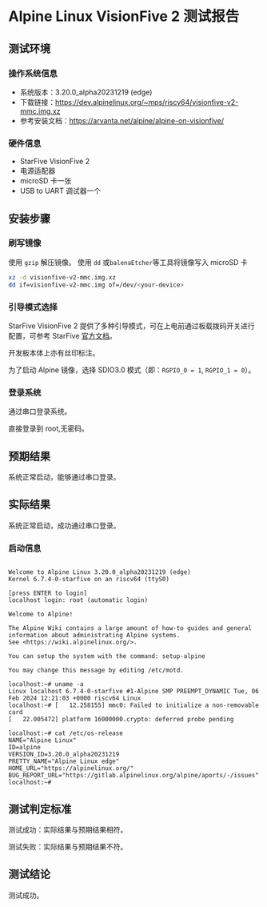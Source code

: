 # Alpine Linux VisionFive 2 测试报告

## 测试环境

### 操作系统信息

- 系统版本：3.20.0_alpha20231219 (edge)
- 下载链接：https://dev.alpinelinux.org/~mps/riscv64/visionfive-v2-mmc.img.xz
- 参考安装文档：https://arvanta.net/alpine/alpine-on-visionfive/

### 硬件信息

- StarFive VisionFive 2
- 电源适配器
- microSD 卡一张
- USB to UART 调试器一个

## 安装步骤

### 刷写镜像

使用 `gzip` 解压镜像。
使用 `dd` 或`balenaEtcher`等工具将镜像写入 microSD 卡

```bash
xz -d visionfive-v2-mmc.img.xz
dd if=visionfive-v2-mmc.img of=/dev/<your-device> 
```

### 引导模式选择

StarFive VisionFive 2 提供了多种引导模式，可在上电前通过板载拨码开关进行配置，可参考 StarFive [官方文档](https://doc.rvspace.org/VisionFive2/Quick_Start_Guide/VisionFive2_SDK_QSG/boot_mode_settings.html)。

开发板本体上亦有丝印标注。

为了启动 Alpine 镜像，选择 SDIO3.0 模式（即：`RGPIO_0 = 1`, `RGPIO_1 = 0`）。

### 登录系统

通过串口登录系统。

直接登录到 root,无密码。

## 预期结果

系统正常启动，能够通过串口登录。

## 实际结果

系统正常启动，成功通过串口登录。

### 启动信息

```log

Welcome to Alpine Linux 3.20.0_alpha20231219 (edge)
Kernel 6.7.4-0-starfive on an riscv64 (ttyS0)

[press ENTER to login]
localhost login: root (automatic login)

Welcome to Alpine!

The Alpine Wiki contains a large amount of how-to guides and general
information about administrating Alpine systems.
See <https://wiki.alpinelinux.org/>.

You can setup the system with the command: setup-alpine

You may change this message by editing /etc/motd.

localhost:~# uname -a
Linux localhost 6.7.4-0-starfive #1-Alpine SMP PREEMPT_DYNAMIC Tue, 06 Feb 2024 12:21:03 +0000 riscv64 Linux
localhost:~# [   12.258155] mmc0: Failed to initialize a non-removable card
[   22.005472] platform 16000000.crypto: deferred probe pending

localhost:~# cat /etc/os-release 
NAME="Alpine Linux"
ID=alpine
VERSION_ID=3.20.0_alpha20231219
PRETTY_NAME="Alpine Linux edge"
HOME_URL="https://alpinelinux.org/"
BUG_REPORT_URL="https://gitlab.alpinelinux.org/alpine/aports/-/issues"
localhost:~# 

``` 

## 测试判定标准

测试成功：实际结果与预期结果相符。

测试失败：实际结果与预期结果不符。

## 测试结论

测试成功。
